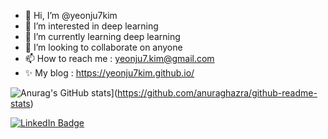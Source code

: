 - 👋 Hi, I’m @yeonju7kim
- 👀 I’m interested in deep learning
- 🌱 I’m currently learning deep learning
- 💞️ I’m looking to collaborate on anyone
- 📫 How to reach me : yeonju7.kim@gmail.com
- ✨ My blog : https://yeonju7kim.github.io/

<!---
yeonju7kim/yeonju7kim is a ✨ special ✨ repository because its `README.md` (this file) appears on your GitHub profile.
You can click the Preview link to take a look at your changes.
--->

![Anurag's GitHub stats](https://github-readme-stats.vercel.app/api?username=yeonju7kim)](https://github.com/anuraghazra/github-readme-stats)


[![LinkedIn Badge](http://img.shields.io/badge/-LinkedIn-0072b1?style=flat&logo=linkedin&link=https://www.linkedin.com/in/kim-yeonju-37a13b22a/)](https://www.linkedin.com/in/kim-yeonju-37a13b22a/)   

<!---
[![Velog Badge](http://img.shields.io/badge/-Velog-20c997?style=flat&link=본인주소)](본인주소)
--->
